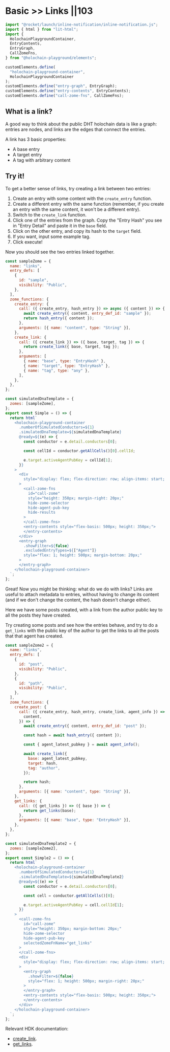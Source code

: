 # Basic >> Links ||103

```js script
import "@rocket/launch/inline-notification/inline-notification.js";
import { html } from "lit-html";
import {
  HolochainPlaygroundContainer,
  EntryContents,
  EntryGraph,
  CallZomeFns,
} from "@holochain-playground/elements";

customElements.define(
  "holochain-playground-container",
  HolochainPlaygroundContainer
);
customElements.define("entry-graph", EntryGraph);
customElements.define("entry-contents", EntryContents);
customElements.define("call-zome-fns", CallZomeFns);
```

## What is a link?

A good way to think about the public DHT holochain data is like a graph: entries are nodes, and links are the edges that connect the entries.

A link has 3 basic properties:

- A base entry
- A target entry
- A tag with arbitrary content

## Try it!

To get a better sense of links, try creating a link between two entries:

1. Create an entry with some content with the `create_entry` function.
2. Create a different entry with the same function (remember, if you create an entry with the same content, it won't be a different entry).
3. Switch to the `create_link` function.
4. Click one of the entries from the graph. Copy the "Entry Hash" you see in "Entry Detail" and paste it in the `base` field.
5. Click on the other entry, and copy its hash to the `target` field.
6. If you want, input some example tag.
7. Click execute!

Now you should see the two entries linked together.

```js story
const sampleZome = {
  name: "links",
  entry_defs: [
    {
      id: "sample",
      visibility: "Public",
    },
  ],
  zome_functions: {
    create_entry: {
      call: ({ create_entry, hash_entry }) => async ({ content }) => {
        await create_entry({ content, entry_def_id: "sample" });
        return hash_entry({ content });
      },
      arguments: [{ name: "content", type: "String" }],
    },
    create_link: {
      call: ({ create_link }) => ({ base, target, tag }) => {
        return create_link({ base, target, tag });
      },
      arguments: [
        { name: "base", type: "EntryHash" },
        { name: "target", type: "EntryHash" },
        { name: "tag", type: "any" },
      ],
    },
  },
};

const simulatedDnaTemplate = {
  zomes: [sampleZome],
};
export const Simple = () => {
  return html`
    <holochain-playground-container
      .numberOfSimulatedConductors=${1}
      .simulatedDnaTemplate=${simulatedDnaTemplate}
      @ready=${(e) => {
        const conductor = e.detail.conductors[0];

        const cellId = conductor.getAllCells()[0].cellId;

        e.target.activeAgentPubKey = cellId[1];
      }}
    >
      <div
        style="display: flex; flex-direction: row; align-items: start; margin-bottom: 20px;"
      >
        <call-zome-fns
          id="call-zome"
          style="height: 350px; margin-right: 20px;"
          hide-zome-selector
          hide-agent-pub-key
          hide-results
        >
        </call-zome-fns>
        <entry-contents style="flex-basis: 500px; height: 350px;">
        </entry-contents>
      </div>
      <entry-graph
        .showFilter=${false}
        .excludedEntryTypes=${["Agent"]}
        style="flex: 1; height: 500px; margin-bottom: 20px;"
      >
      </entry-graph>
    </holochain-playground-container>
  `;
};
```

Great! Now you might be thinking: what do we do with links? Links are useful to attach metadata to entries, without having to change its content (and if we don't change the content, the hash doesn't change either).

Here we have some posts created, with a link from the author public key to all the posts they have created.

Try creating some posts and see how the entries behave, and try to do a `get_links` with the public key of the author to get the links to all the posts that that agent has created.

```js story
const sampleZome2 = {
  name: "links",
  entry_defs: [
    {
      id: "post",
      visibility: "Public",
    },
    {
      id: "path",
      visibility: "Public",
    },
  ],
  zome_functions: {
    create_post: {
      call: ({ create_entry, hash_entry, create_link, agent_info }) => async ({
        content,
      }) => {
        await create_entry({ content, entry_def_id: "post" });

        const hash = await hash_entry({ content });

        const { agent_latest_pubkey } = await agent_info();

        await create_link({
          base: agent_latest_pubkey,
          target: hash,
          tag: "author",
        });

        return hash;
      },
      arguments: [{ name: "content", type: "String" }],
    },
    get_links: {
      call: ({ get_links }) => ({ base }) => {
        return get_links(base);
      },
      arguments: [{ name: "base", type: "EntryHash" }],
    },
  },
};

const simulatedDnaTemplate2 = {
  zomes: [sampleZome2],
};
export const Simple2 = () => {
  return html`
    <holochain-playground-container
      .numberOfSimulatedConductors=${1}
      .simulatedDnaTemplate=${simulatedDnaTemplate2}
      @ready=${(e) => {
        const conductor = e.detail.conductors[0];

        const cell = conductor.getAllCells()[0];

        e.target.activeAgentPubKey = cell.cellId[1];
      }}
    >
      <call-zome-fns
        id="call-zome"
        style="height: 350px; margin-bottom: 20px;"
        hide-zome-selector
        hide-agent-pub-key
        selectedZomeFnName="get_links"
      >
      </call-zome-fns>
      <div
        style="display: flex; flex-direction: row; align-items: start; margin-bottom: 20px;"
      >
        <entry-graph
          .showFilter=${false}
          style="flex: 1; height: 500px; margin-right: 20px;"
        >
        </entry-graph>
        <entry-contents style="flex-basis: 500px; height: 350px;">
        </entry-contents>
      </div>
    </holochain-playground-container>
  `;
};
```

Relevant HDK documentation:

- [create_link](https://developer.holochain.org/rustdoc/hdk3/host_fn/create_link/fn.create_link).
- [get_links](https://developer.holochain.org/rustdoc/hdk3/host_fn/get_links/fn.get_links).
